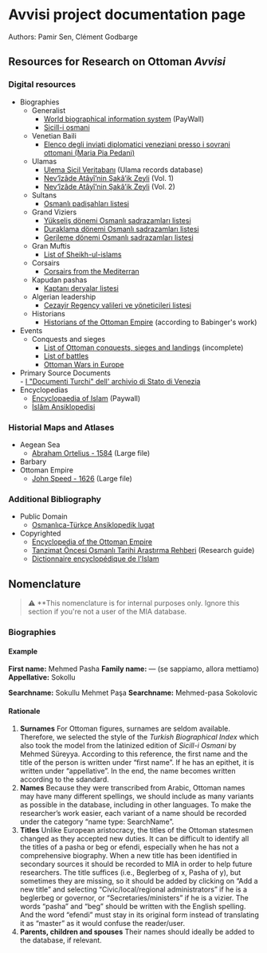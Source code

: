 # Avvisi project documentation page
Authors: Pamir Sen, Clément Godbarge

## Resources for Research on Ottoman *Avvisi*

### Digital resources
- Biographies
    -   Generalist
        -   [World biographical information system](https://wbis.degruyter.com) (PayWall)
        -   [Sicill-i osmani](https://archive.org/details/sicill-i.osmani_01/Sicill-i.Osmani_01/mode/1up)
    -   Venetian Baili
        -   [Elenco degli inviati diplomatici veneziani presso i sovrani ottomani (Maria Pia Pedani)](https://iris.unive.it/retrieve/handle/10278/14216/17947/044_ejos_elenco%20inviati.pdf)    
    -   Ulamas
        -   [Ulema Sicil Veritabanı](http://ktp.isam.org.tr/?url=ulemasicil/) (Ulama records database)
        -   [Nev‘îzâde Atâyî’nin Şakâ’ik Zeyli](https://archive.org/details/Hadikul-HakikFTekmileti-akik1.Cilt-NevzdeAty) (Vol. 1)
        -   [Nev‘îzâde Atâyî’nin Şakâ’ik Zeyli](https://archive.org/details/Hadikul-HakikFTekmileti-akik2.Cilt-NevzdeAty) (Vol. 2)
    -   Sultans
        -   [Osmanlı padişahları listesi](https://tr.wikipedia.org/wiki/Osmanl%C4%B1_padi%C5%9Fahlar%C4%B1_listesi)
    -   Grand Viziers
        -   [Yükseliş dönemi Osmanlı sadrazamları listesi](https://tr.wikipedia.org/wiki/Y%C3%BCkseli%C5%9F_d%C3%B6nemi_Osmanl%C4%B1_sadrazamlar%C4%B1_listesi)
        -   [Duraklama dönemi Osmanlı sadrazamları listesi](https://tr.wikipedia.org/wiki/Duraklama_d%C3%B6nemi_Osmanl%C4%B1_sadrazamlar%C4%B1_listesi)
        -   [Gerileme dönemi Osmanlı sadrazamları listesi](https://tr.wikipedia.org/wiki/Gerileme_d%C3%B6nemi_Osmanl%C4%B1_sadrazamlar%C4%B1_listesi)
    -   Gran Muftis
        -   [List of Sheikh-ul-islams](https://tr.wikipedia.org/wiki/Osmanl%C4%B1_%C5%9Feyh%C3%BClislamlar%C4%B1_listesi)
    -   Corsairs
        -   [Corsairs from the Mediterran](https://corsaridelmediterraneo.it/)
    -   Kapudan pashas
        -   [Kaptanı deryalar listesi](https://tr.wikipedia.org/wiki/Kaptan-%C4%B1_deryalar_listesi)
    -   Algerian leadership 
        -   [Cezayir Regency valileri ve yöneticileri listesi](https://stringfixer.com/tr/List_of_Pasha_and_Dey_of_Algiers)
    -   Historians
        -   [Historians of the Ottoman Empire](https://ottomanhistorians.uchicago.edu/) (according to Babinger's work)       
- Events
    -   Conquests and sieges
        -   [List of Ottoman conquests, sieges and landings](https://en.wikipedia.org/wiki/List_of_Ottoman_conquests,_sieges_and_landings) (incomplete)
        -   [List of battles](https://en.wikipedia.org/wiki/List_of_battles_involving_the_Ottoman_Empire)
        -   [Ottoman Wars in Europe](https://en.wikipedia.org/wiki/Ottoman_wars_in_Europe)
- Primary Source Documents  
        -   [I "Documenti Turchi" dell' archivio di Stato di Venezia](http://www.archivi.beniculturali.it/dga/uploads/documents/Strumenti/5156eeece7a3c.pdf)  
- Encyclopedias
    - [Encyclopaedia of Islam](https://referenceworks.brillonline.com/browse/encyclopaedia-of-islam-2) (Paywall)
    - [İslâm Ansiklopedisi](https://islamansiklopedisi.org.tr)

### Historial Maps and Atlases
- Aegean Sea
    - [Abraham Ortelius - 1584](https://commons.wikimedia.org/wiki/File:1584_map_of_Greece_by_Abraham_Ortelius.jpg#/media/File:1584_map_of_Greece_by_Abraham_Ortelius.jpg) (Large file)
- Barbary
- Ottoman Empire
    - [John Speed - 1626](https://upload.wikimedia.org/wikipedia/commons/a/a3/The_Turkish_Empire._Newly_Augmented_by_John_Speed._1626.jpg) (Large file)
### Additional Bibliography
- Public Domain
    - [Osmanlıca-Türkçe Ansiklopedik lugat](https://archive.org/details/Osmanlca-TTrkreAnsiklopedikLkgat/page/n12/mode/1up)  
- Copyrighted
    - [Encyclopedia of the Ottoman Empire](https://www.worldcat.org/title/encyclopedia-of-the-ottoman-empire/oclc/1295930872)
    - [Tanzimat Öncesi Osmanlı Tarihi Araştırma Rehberi](http://www.worldcat.org/oclc/1089193996) (Research guide)
    - [Dictionnaire encyclopédique de l'Islam](https://www.worldcat.org/title/dictionnaire-encyclopedique-de-lislam/oclc/1023961363)

## Nomenclature

> :warning: **This nomenclature is for internal purposes only. Ignore this section if you're not a user of the MIA database.

### Biographies
#### Example 
**First name:** Mehmed Pasha
**Family name:** — (se sappiamo, allora mettiamo)
**Appellative:** Sokollu

**Searchname:** Sokullu Mehmet Paşa
**Searchname:** Mehmed-pasa Sokolovic

#### Rationale
1. **Surnames** For Ottoman figures, surnames are seldom available. Therefore, we selected the style of the _Turkish Biographical Index_ which also took the model from the latinized edition of _Sicill-i Osmani_ by Mehmed Süreyya. According to this reference, the first name and the title of the person is written under “first name”. If he has an epithet, it is written under “appellative”. In the end, the name becomes written according to the sdandard. 
2. **Names** Because they were transcribed from Arabic, Ottoman names may have many different spellings, we should include as many variants as possible in the database, including in other languages. To make the researcher’s work easier, each variant of a name should be recorded under the category “name type: SearchName”. 
3. **Titles** Unlike European aristocracy, the titles of the Ottoman statesmen changed as they accepted new duties. It can be difficult to identify all the titles of a pasha or beg or efendi, especially when he has not a comprehensive biography. When a new title has been identified in secondary sources it should be recorded to MIA in order to help future researchers. The title suffices (i.e., Beglerbeg of x, Pasha of y), but sometimes they are missing, so it should be added by clicking on “Add a new title” and selecting “Civic/local/regional administrators” if he is a beglerbeg or governor, or “Secretaries/ministers” if he is a vizier. The words “pasha” and “beg” should be written with the English spelling. And the word “efendi” must stay in its original form instead of translating it as “master” as it would confuse the reader/user.
4. **Parents, children and spouses** Their names should ideally be added to the database, if relevant.  
